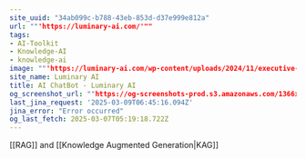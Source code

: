 ```yaml
---
site_uuid: "34ab099c-b788-43eb-853d-d37e999e812a"
url: ""'https://luminary-ai.com/'""
tags:
- AI-Toolkit
- Knowledge-AI
- knowledge-ai
image: ""'https://luminary-ai.com/wp-content/uploads/2024/11/executive-v2-300.png'""
site_name: Luminary AI
title: AI ChatBot - Luminary AI
og_screenshot_url: ""https://og-screenshots-prod.s3.amazonaws.com/1366x768/80/false/0d80b887d5c7d8b3f515079c2f3ac78a1870c08f81e98154b5644d3c097ac529.jpeg""
last_jina_request: '2025-03-09T06:45:16.094Z'
jina_error: "Error occurred"
og_last_fetch: 2025-03-07T05:19:18.722Z
---
```

[[RAG]] and [[Knowledge Augmented Generation|KAG]] 
